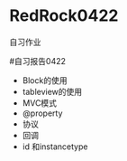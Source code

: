 # RedRock0422
自习作业

#自习报告0422

* Block的使用
* tableview的使用
* MVC模式
* @property
* 协议
* 回调
* id 和instancetype
  
